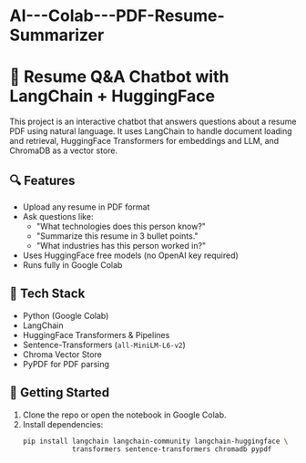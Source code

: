 # AI---Colab---PDF-Resume-Summarizer

# 📄 Resume Q&A Chatbot with LangChain + HuggingFace

This project is an interactive chatbot that answers questions about a resume PDF using natural language. It uses LangChain to handle document loading and retrieval, HuggingFace Transformers for embeddings and LLM, and ChromaDB as a vector store.

## 🔍 Features

- Upload any resume in PDF format
- Ask questions like:
  - "What technologies does this person know?"
  - "Summarize this resume in 3 bullet points."
  - "What industries has this person worked in?"
- Uses HuggingFace free models (no OpenAI key required)
- Runs fully in Google Colab

## 🧠 Tech Stack

- Python (Google Colab)
- LangChain
- HuggingFace Transformers & Pipelines
- Sentence-Transformers (`all-MiniLM-L6-v2`)
- Chroma Vector Store
- PyPDF for PDF parsing

## 🚀 Getting Started

1. Clone the repo or open the notebook in Google Colab.
2. Install dependencies:
   ```bash
   pip install langchain langchain-community langchain-huggingface \
               transformers sentence-transformers chromadb pypdf
